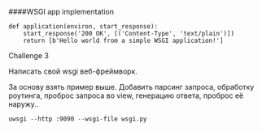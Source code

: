 ####WSGI app implementation

```
def application(environ, start_response):
    start_response('200 OK', [('Content-Type', 'text/plain')])
    return [b'Hello world from a simple WSGI application!']
```

Challenge 3

Написать свой wsgi веб-фреймворк.

За основу взять пример выше. Добавить парсинг запроса, обработку роутинга, проброс запроса во view, генерацию ответа, проброс её наружу..

```
uwsgi --http :9090 --wsgi-file wsgi.py
```

